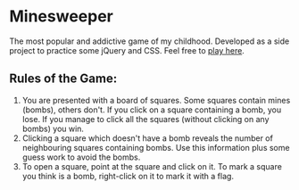 # Minesweeper
The most popular and addictive game of my childhood. Developed as a side project to practice some jQuery and CSS. Feel free to [play here](https://rakchan-minesweeper.firebaseapp.com/).

## Rules of the Game:
1. You are presented with a board of squares. Some squares contain mines (bombs), others don't. If you click on a square containing a bomb, you lose. If you manage to click all the squares (without clicking on any bombs) you win.
2. Clicking a square which doesn't have a bomb reveals the number of neighbouring squares containing bombs. Use this information plus some guess work to avoid the bombs.
3. To open a square, point at the square and click on it. To mark a square you think is a bomb, right-click on it to mark it with a flag.
